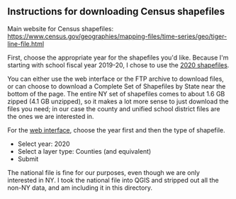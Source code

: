 ## Instructions for downloading Census shapefiles
Main website for Census shapefiles: https://www.census.gov/geographies/mapping-files/time-series/geo/tiger-line-file.html

First, choose the appropriate year for the shapefiles you'd like.  Because I'm starting with school fiscal year 2019-20, I chose to use the [2020 shapefiles](https://www.census.gov/geographies/mapping-files/time-series/geo/tiger-line-file.2020.html).

You can either use the web interface or the FTP archive to download files, or can choose to download a Complete Set of Shapefiles by State near the bottom of the page.
The entire NY set of shapefiles comes to about 1.6 GB zipped (4.1 GB unzipped), so it makes a lot more sense to just download the files you need; in our case the county and unified school district files are the ones we are interested in.

For the [web interface](https://www.census.gov/cgi-bin/geo/shapefiles/index.php), choose the year first and then the type of shapefile.
- Select year: 2020
- Select a layer type: Counties (and equivalent)
- Submit

The national file is fine for our purposes, even though we are only interested in NY.
I took the national file into QGIS and stripped out all the non-NY data, and am including it in this directory.


